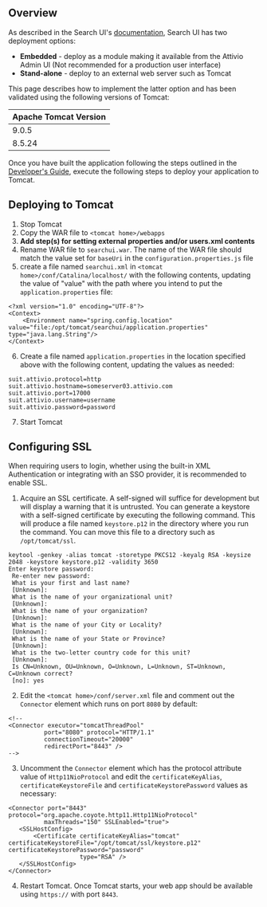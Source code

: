 ## Overview
As described in the Search UI's [documentation](README.md), Search UI has two deployment options:
* **Embedded** - deploy as a module making it available from the Attivio Admin UI (Not recommended for a production user interface)
* **Stand-alone**  - deploy to an external web server such as Tomcat

This page describes how to implement the latter option and has been validated using the following versions of Tomcat:

| Apache Tomcat Version |
| ---|
| 9.0.5 |
| 8.5.24 |

Once you have built the application following the steps outlined in the [Developer's Guide](DevelopersGuide.md), execute the following steps to deploy your application to Tomcat.

## Deploying to Tomcat
1. Stop Tomcat
2. Copy the WAR file to `<tomcat home>/webapps`
3. **Add step(s) for setting external properties and/or users.xml contents**
4. Rename WAR file to `searchui.war`. The name of the WAR file should match the value set for `baseUri` in the `configuration.properties.js` file
5. create a file named `searchui.xml` in `<tomcat home>/conf/Catalina/localhost/` with the following contents, updating the value of "value" with the path where you intend to put the `application.properties` file:
```
<?xml version="1.0" encoding="UTF-8"?>
<Context>
    <Environment name="spring.config.location" value="file:/opt/tomcat/searchui/application.properties" type="java.lang.String"/>
</Context>
```
6. Create a file named `application.properties` in the location specified above with the following content, updating the values as needed:
```
suit.attivio.protocol=http
suit.attivio.hostname=someserver03.attivio.com
suit.attivio.port=17000
suit.attivio.username=username
suit.attivio.password=password
```
7. Start Tomcat

## Configuring SSL
When requiring users to login, whether using the built-in XML Authentication or integrating with an SSO provider, it is recommended to enable SSL.
1. Acquire an SSL certificate. A self-signed will suffice for development but will display a warning that it is untrusted. You can generate a keystore with a self-signed certificate by executing the following command. This will produce a file named `keystore.p12` in the directory where you run the command. You can move this file to a directory such as `/opt/tomcat/ssl`.
```
keytool -genkey -alias tomcat -storetype PKCS12 -keyalg RSA -keysize 2048 -keystore keystore.p12 -validity 3650
Enter keystore password:
 Re-enter new password:
 What is your first and last name?
 [Unknown]:
 What is the name of your organizational unit?
 [Unknown]:
 What is the name of your organization?
 [Unknown]:
 What is the name of your City or Locality?
 [Unknown]:
 What is the name of your State or Province?
 [Unknown]:
 What is the two-letter country code for this unit?
 [Unknown]:
 Is CN=Unknown, OU=Unknown, O=Unknown, L=Unknown, ST=Unknown, C=Unknown correct?
 [no]: yes
 ```
 2. Edit the `<tomcat home>/conf/server.xml` file and comment out the `Connector` element which runs on port `8080` by default:
 ```
 <!--
<Connector executor="tomcatThreadPool"
           port="8080" protocol="HTTP/1.1"
           connectionTimeout="20000"
           redirectPort="8443" />
-->
```
3. Uncomment the `Connector` element which has the protocol attribute value of `Http11NioProtocol` and edit the `certificateKeyAlias`, `certificateKeystoreFile` and `certificateKeystorePassword` values as necessary:
```
<Connector port="8443" protocol="org.apache.coyote.http11.Http11NioProtocol"
          maxThreads="150" SSLEnabled="true">
   <SSLHostConfig>
       <Certificate certificateKeyAlias="tomcat" certificateKeystoreFile="/opt/tomcat/ssl/keystore.p12" certificateKeystorePassword="password"
                    type="RSA" />
   </SSLHostConfig>
</Connector>
```
4. Restart Tomcat. Once Tomcat starts, your web app should be available using `https://` with port `8443`.
